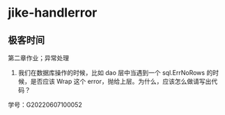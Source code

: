 # jike-handlerror


## 极客时间

第二章作业；异常处理

1. 我们在数据库操作的时候，比如 dao 层中当遇到一个 sql.ErrNoRows 的时候，是否应该 Wrap 这个 error，抛给上层。为什么，应该怎么做请写出代码？


学号：G20220607100052

